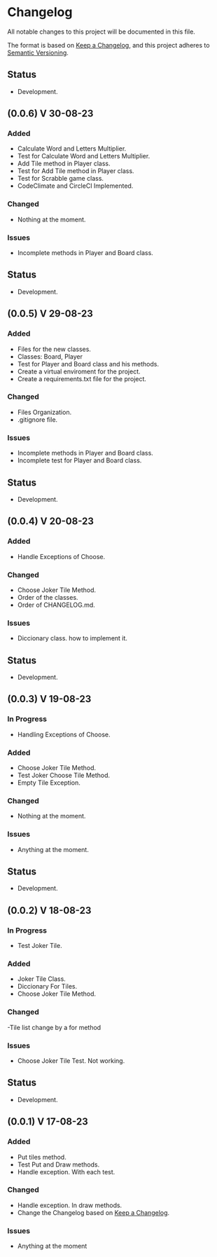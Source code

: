 # Changelog

All notable changes to this project will be documented in this file.

The format is based on [Keep a Changelog](https://keepachangelog.com/en/1.0.0/),
and this project adheres to [Semantic Versioning](https://semver.org/spec/v2.0.0.html).




## Status

- Development.

## (0.0.6) V 30-08-23

### Added

- Calculate Word and Letters Multiplier.
- Test for Calculate Word and Letters Multiplier.
- Add Tile method in Player class.
- Test for Add Tile method in Player class.
- Test for Scrabble game class.
- CodeClimate and CircleCI Implemented.

### Changed

 - Nothing at the moment.

### Issues

- Incomplete methods in Player and Board class.



## Status

- Development.

## (0.0.5) V 29-08-23

### Added

- Files for the new classes.
- Classes: Board, Player
- Test for Player and Board class and his methods.
- Create a virtual enviroment for the project.
- Create a requirements.txt file for the project.

### Changed

- Files Organization.
- .gitignore file.

### Issues
- Incomplete methods in Player and Board class.
- Incomplete test for Player and Board class.




## Status

- Development.

## (0.0.4) V 20-08-23

### Added

- Handle Exceptions of Choose.

### Changed

- Choose Joker Tile Method.
- Order of the classes.
- Order of CHANGELOG.md.

### Issues

- Diccionary class. how to implement it.




## Status

- Development.

## (0.0.3) V 19-08-23

### In Progress

- Handling Exceptions of Choose.

### Added

- Choose Joker Tile Method.
- Test Joker Choose Tile Method.
- Empty Tile Exception.

### Changed

- Nothing at the moment.

### Issues

- Anything at the moment.




## Status

- Development.

## (0.0.2) V 18-08-23

### In Progress

- Test Joker Tile.

### Added

- Joker Tile Class.
- Diccionary For Tiles.
- Choose Joker Tile Method.

### Changed

-Tile list change by a for method

### Issues

- Choose Joker Tile Test. Not working.




## Status

- Development.

## (0.0.1) V 17-08-23

### Added

- Put tiles method. 
- Test Put and Draw methods.
- Handle exception. With each test.

### Changed

- Handle exception. In draw methods.
- Change the Changelog based on [Keep a Changelog](https://keepachangelog.com/en/1.0.0/).

### Issues

- Anything at the moment


